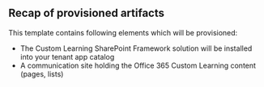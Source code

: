 ## Recap of provisioned artifacts

This template contains following elements which will be provisioned:

- The Custom Learning SharePoint Framework solution will be installed into your tenant app catalog
- A communication site holding the Office 365 Custom Learning content (pages, lists)

